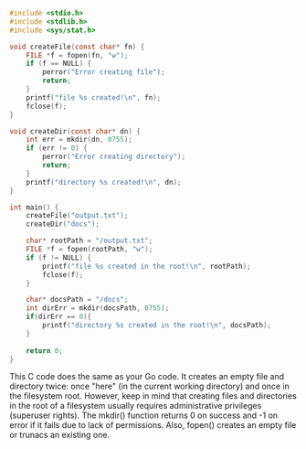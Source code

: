 ```c
#include <stdio.h>
#include <stdlib.h>
#include <sys/stat.h>

void createFile(const char* fn) {
    FILE *f = fopen(fn, "w");
    if (f == NULL) {
        perror("Error creating file");
        return;
    }
    printf("file %s created!\n", fn);
    fclose(f);
}

void createDir(const char* dn) {
    int err = mkdir(dn, 0755);
    if (err != 0) {
        perror("Error creating directory");
        return;
    }
    printf("directory %s created!\n", dn);
}

int main() {
    createFile("output.txt");
    createDir("docs");

    char* rootPath = "/output.txt";
    FILE *f = fopen(rootPath, "w");
    if (f != NULL) {
        printf("file %s created in the root!\n", rootPath);
        fclose(f);
    }

    char* docsPath = "/docs";
    int dirErr = mkdir(docsPath, 0755);
    if(dirErr == 0){
        printf("directory %s created in the root!\n", docsPath);
    }
    
    return 0;
}
```
This C code does the same as your Go code. It creates an empty file and directory twice: once "here" (in the current working directory) and once in the filesystem root. However, keep in mind that creating files and directories in the root of a filesystem usually requires administrative privileges (superuser rights). The mkdir() function returns 0 on success and -1 on error if it fails due to lack of permissions. Also, fopen() creates an empty file or trunacs an existing one.
